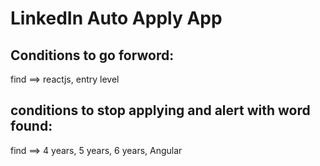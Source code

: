 # LinkedIn Auto Apply App
## Conditions to go forword:
  find ==> reactjs, entry level

## conditions to stop applying and alert with word found:
  find ==> 4 years, 5 years, 6 years, Angular